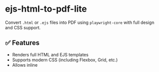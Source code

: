 # ejs-html-to-pdf-lite

Convert `.html` or `.ejs` files into PDF using `playwright-core` with full design and CSS support.

## ✅ Features

- Renders full HTML and EJS templates
- Supports modern CSS (including Flexbox, Grid, etc.)
- Allows inline <style> tags and embedded CSS within the file
- Supports images via base64 encoding (no external image links required)
- Lightweight alternative to Puppeteer
- Outputs fully styled PDFs
- Supports multiple paper size options (e.g., A4, Letter, etc.)

## 📦 Install

```bash
npm install ejs-html-to-pdf-lite
npx playwright install chromium
```

## 📄 Usage

```js
const { generatePdf } = require('ejs-html-to-pdf-lite');

// Basic usage with default A4 size
await generatePdf({
  inputPath: './templates/example.ejs',
  outputPath: './output.pdf',
  data: { 
    name: 'John Doe',
    items: [
      { name: 'Product 1', quantity: 2, price: 10.99 },
      { name: 'Product 2', quantity: 1, price: 24.99 }
    ]
  },
  type: 'ejs' // or 'html'
});

// With custom paper size
await generatePdf({
  inputPath: './templates/example.ejs',
  outputPath: './output-letter.pdf',
  data: { 
    name: 'John Doe',
    items: [
      { name: 'Product 1', quantity: 2, price: 10.99 },
      { name: 'Product 2', quantity: 1, price: 24.99 }
    ]
  },
  type: 'ejs',
  paperSize: 'Letter' // Use standard paper size
});

// With custom dimensions
await generatePdf({
  inputPath: './templates/example.ejs',
  outputPath: './output-custom.pdf',
  data: { 
    name: 'John Doe',
    items: [
      { name: 'Product 1', quantity: 2, price: 10.99 },
      { name: 'Product 2', quantity: 1, price: 24.99 }
    ]
  },
  type: 'ejs',
  paperSize: { width: '8.5in', height: '11in' } // Custom dimensions
});
```

## 📏 Supported Paper Sizes

- Standard sizes: `A0`, `A1`, `A2`, `A3`, `A4` (default), `A5`, `A6`, `Letter`, `Legal`, `Tabloid`, `Ledger`
- Custom dimensions: provide an object with `width` and `height` properties (e.g., `{ width: '8.5in', height: '11in' }`)

## 🛠 Requirements

- Node.js 14+
- Chromium (install with `npx playwright install chromium`)

